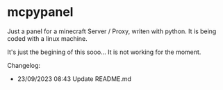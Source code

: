 # mcpypanel
Just a panel for a minecraft Server / Proxy, writen with python.
It is being coded with a linux machine.

It's just the begining of this sooo...
It is not working for the moment.

Changelog:
   - 23/09/2023 08:43 
	Update README.md
